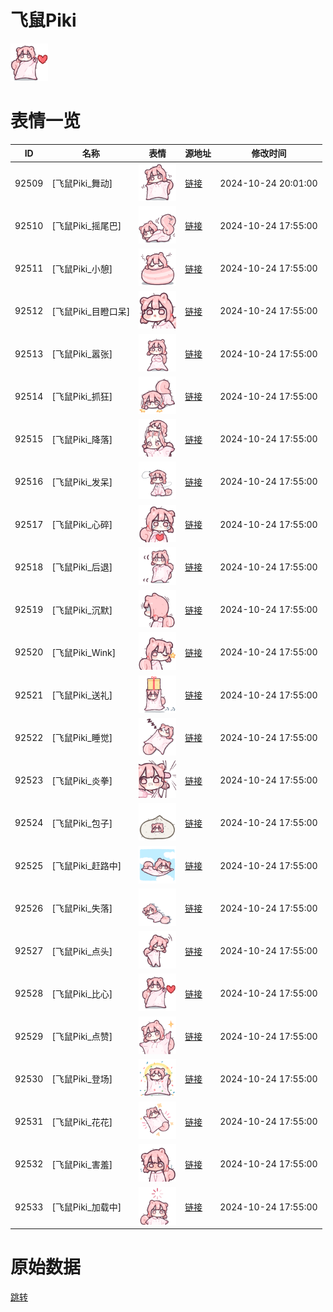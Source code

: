 # 飞鼠Piki

<img src="./cover.png" height="60" alt="cover" />

# 表情一览

|ID|名称|表情|源地址|修改时间|
|----|----|----|----|----|
|92509|[飞鼠Piki_舞动]|<img src="./pic/092509_%5B飞鼠Piki_舞动%5D.png" height="60" alt="舞动"/>|[链接](https://i0.hdslb.com/bfs/garb/6e08354f6dcfb7292198aa8883d3974c85029e9a.png)|2024-10-24 20:01:00|
|92510|[飞鼠Piki_摇尾巴]|<img src="./pic/092510_%5B飞鼠Piki_摇尾巴%5D.png" height="60" alt="摇尾巴"/>|[链接](https://i0.hdslb.com/bfs/garb/beaf6629c3ac7f86c3c9914b3247c4165e9807f6.png)|2024-10-24 17:55:00|
|92511|[飞鼠Piki_小憩]|<img src="./pic/092511_%5B飞鼠Piki_小憩%5D.png" height="60" alt="小憩"/>|[链接](https://i0.hdslb.com/bfs/garb/2faf3936af2e2b89808c9b6603bcc8f88a48dab4.png)|2024-10-24 17:55:00|
|92512|[飞鼠Piki_目瞪口呆]|<img src="./pic/092512_%5B飞鼠Piki_目瞪口呆%5D.png" height="60" alt="目瞪口呆"/>|[链接](https://i0.hdslb.com/bfs/garb/b43e170fdda60fe435ea7f452e1ef456b385213b.png)|2024-10-24 17:55:00|
|92513|[飞鼠Piki_嚣张]|<img src="./pic/092513_%5B飞鼠Piki_嚣张%5D.png" height="60" alt="嚣张"/>|[链接](https://i0.hdslb.com/bfs/garb/84c70237063bb5d6713b54b48a351e0e796fce75.png)|2024-10-24 17:55:00|
|92514|[飞鼠Piki_抓狂]|<img src="./pic/092514_%5B飞鼠Piki_抓狂%5D.png" height="60" alt="抓狂"/>|[链接](https://i0.hdslb.com/bfs/garb/7316dbcbd318d331598c3de59f89417437464da9.png)|2024-10-24 17:55:00|
|92515|[飞鼠Piki_降落]|<img src="./pic/092515_%5B飞鼠Piki_降落%5D.png" height="60" alt="降落"/>|[链接](https://i0.hdslb.com/bfs/garb/caae46ea29b9da33de7b1f6a94472e22e0636607.png)|2024-10-24 17:55:00|
|92516|[飞鼠Piki_发呆]|<img src="./pic/092516_%5B飞鼠Piki_发呆%5D.png" height="60" alt="发呆"/>|[链接](https://i0.hdslb.com/bfs/garb/a6686fe4d261c6eab8965cd82faee7ad5cfbf51b.png)|2024-10-24 17:55:00|
|92517|[飞鼠Piki_心碎]|<img src="./pic/092517_%5B飞鼠Piki_心碎%5D.png" height="60" alt="心碎"/>|[链接](https://i0.hdslb.com/bfs/garb/41e4f757d7b2a7a9d35b79bacd34c9fc235a10c6.png)|2024-10-24 17:55:00|
|92518|[飞鼠Piki_后退]|<img src="./pic/092518_%5B飞鼠Piki_后退%5D.png" height="60" alt="后退"/>|[链接](https://i0.hdslb.com/bfs/garb/43d617d0d71435f626dd11caa844dbf5633fb228.png)|2024-10-24 17:55:00|
|92519|[飞鼠Piki_沉默]|<img src="./pic/092519_%5B飞鼠Piki_沉默%5D.png" height="60" alt="沉默"/>|[链接](https://i0.hdslb.com/bfs/garb/abcb318ae80249925bb9e4a2c577050efb288c11.png)|2024-10-24 17:55:00|
|92520|[飞鼠Piki_Wink]|<img src="./pic/092520_%5B飞鼠Piki_Wink%5D.png" height="60" alt="Wink"/>|[链接](https://i0.hdslb.com/bfs/garb/64a371884b808f4a1325c192b04ae6435e33c91d.png)|2024-10-24 17:55:00|
|92521|[飞鼠Piki_送礼]|<img src="./pic/092521_%5B飞鼠Piki_送礼%5D.png" height="60" alt="送礼"/>|[链接](https://i0.hdslb.com/bfs/garb/a3fac589d97991896525c4bb14d2be59239bf97c.png)|2024-10-24 17:55:00|
|92522|[飞鼠Piki_睡觉]|<img src="./pic/092522_%5B飞鼠Piki_睡觉%5D.png" height="60" alt="睡觉"/>|[链接](https://i0.hdslb.com/bfs/garb/134f4615e64f89e87b7871a3ea43e85a45f3a3a5.png)|2024-10-24 17:55:00|
|92523|[飞鼠Piki_炎拳]|<img src="./pic/092523_%5B飞鼠Piki_炎拳%5D.png" height="60" alt="炎拳"/>|[链接](https://i0.hdslb.com/bfs/garb/c781ee6485c53e2ef803241c630da5724f902858.png)|2024-10-24 17:55:00|
|92524|[飞鼠Piki_包子]|<img src="./pic/092524_%5B飞鼠Piki_包子%5D.png" height="60" alt="包子"/>|[链接](https://i0.hdslb.com/bfs/garb/cf2443619c4de6a054fd2620717b85671cc7e825.png)|2024-10-24 17:55:00|
|92525|[飞鼠Piki_赶路中]|<img src="./pic/092525_%5B飞鼠Piki_赶路中%5D.png" height="60" alt="赶路中"/>|[链接](https://i0.hdslb.com/bfs/garb/53ca8220c5580f5fd1e96e31ad578269cf0a704c.png)|2024-10-24 17:55:00|
|92526|[飞鼠Piki_失落]|<img src="./pic/092526_%5B飞鼠Piki_失落%5D.png" height="60" alt="失落"/>|[链接](https://i0.hdslb.com/bfs/garb/38bfab305f7290eed5444a8121165765cb6d912c.png)|2024-10-24 17:55:00|
|92527|[飞鼠Piki_点头]|<img src="./pic/092527_%5B飞鼠Piki_点头%5D.png" height="60" alt="点头"/>|[链接](https://i0.hdslb.com/bfs/garb/df63158eef0554a0aacd717037a5b3ff5b0d4b0c.png)|2024-10-24 17:55:00|
|92528|[飞鼠Piki_比心]|<img src="./pic/092528_%5B飞鼠Piki_比心%5D.png" height="60" alt="比心"/>|[链接](https://i0.hdslb.com/bfs/garb/6c77acea79daf8ec5169a4b1ffcf6e58905b039c.png)|2024-10-24 17:55:00|
|92529|[飞鼠Piki_点赞]|<img src="./pic/092529_%5B飞鼠Piki_点赞%5D.png" height="60" alt="点赞"/>|[链接](https://i0.hdslb.com/bfs/garb/0924b7b77218384ab8b741d8b304f74905bb8ff4.png)|2024-10-24 17:55:00|
|92530|[飞鼠Piki_登场]|<img src="./pic/092530_%5B飞鼠Piki_登场%5D.png" height="60" alt="登场"/>|[链接](https://i0.hdslb.com/bfs/garb/6856a5fb57097513083af90d81b6ffde4ee2fc6f.png)|2024-10-24 17:55:00|
|92531|[飞鼠Piki_花花]|<img src="./pic/092531_%5B飞鼠Piki_花花%5D.png" height="60" alt="花花"/>|[链接](https://i0.hdslb.com/bfs/garb/33d07c515e17aa7da27925e070125d7ec7e73c34.png)|2024-10-24 17:55:00|
|92532|[飞鼠Piki_害羞]|<img src="./pic/092532_%5B飞鼠Piki_害羞%5D.png" height="60" alt="害羞"/>|[链接](https://i0.hdslb.com/bfs/garb/853b5981961d0a0ffb4d789e383b01ccd09d1be7.png)|2024-10-24 17:55:00|
|92533|[飞鼠Piki_加载中]|<img src="./pic/092533_%5B飞鼠Piki_加载中%5D.png" height="60" alt="加载中"/>|[链接](https://i0.hdslb.com/bfs/garb/7701463dffb20909839857795ba93499293a0c30.png)|2024-10-24 17:55:00|

# 原始数据

[跳转](./raw.json)

